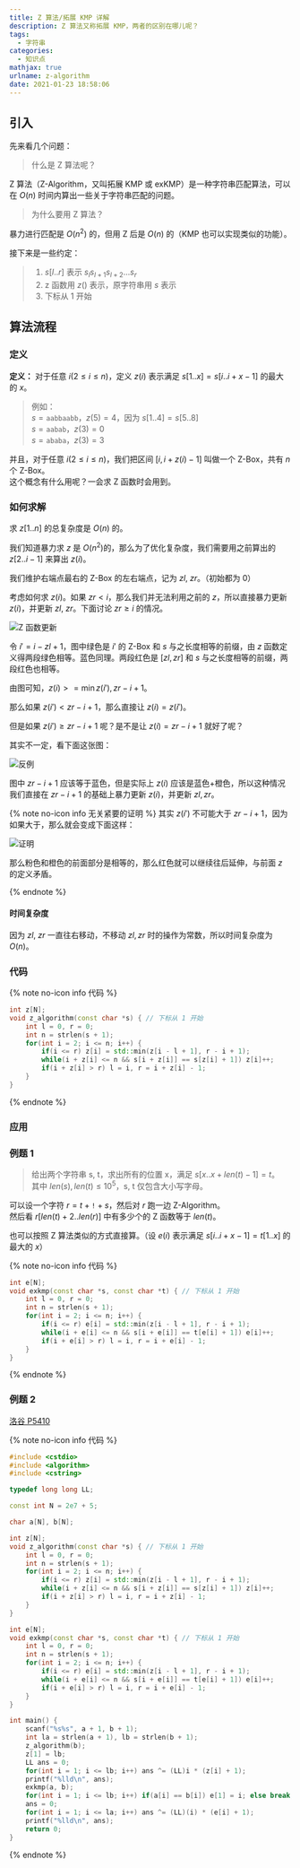 ```yaml
---
title: Z 算法/拓展 KMP 详解
description: Z 算法又称拓展 KMP，两者的区别在哪儿呢？
tags:
  - 字符串
categories:
  - 知识点
mathjax: true
urlname: z-algorithm
date: 2021-01-23 18:58:06
---
```


## 引入

先来看几个问题：

> 什么是 Z 算法呢？

Z 算法（Z-Algorithm，又叫拓展 KMP 或 exKMP）是一种字符串匹配算法，可以在 $O(n)$ 时间内算出一些关于字符串匹配的问题。

> 为什么要用 Z 算法？

暴力进行匹配是 $O(n^2)$ 的，但用 Z 后是 $O(n)$ 的（KMP 也可以实现类似的功能）。

接下来是一些约定：

> 1. $s[l .. r]$ 表示 $s_ls_{l + 1}s_{l + 2} ... s_r$
> 2. z 函数用 $z()$ 表示，原字符串用 $s$ 表示
> 3. 下标从 $1$ 开始

## 算法流程

### 定义

**定义：** 对于任意 $i(2 \le i \le n)$，定义 $z(i)$ 表示满足 $s[1 .. x] = s[i .. i + x - 1]$ 的最大的 $x$。

> 例如：  
> $s = \texttt{aabbaabb}$，$z(5) = 4$，因为 $s[1 .. 4] = s[5 .. 8]$  
> $s = \texttt{aabab}$，$z(3) = 0$  
> $s = \texttt{ababa}$，$z(3) = 3$

并且，对于任意 $i(2 \le i \le n)$，我们把区间 $[i, i + z(i) - 1]$ 叫做一个 Z-Box，共有 $n$ 个 Z-Box。  
这个概念有什么用呢？一会求 Z 函数时会用到。

### 如何求解

求 $z[1 .. n]$ 的总复杂度是 $O(n)$ 的。

我们知道暴力求 $z$ 是 $O(n^2)$的，那么为了优化复杂度，我们需要用之前算出的 $z[2 .. i - 1]$ 来算出 $z(i)$。

我们维护右端点最右的 Z-Box 的左右端点，记为 $zl$, $zr$。（初始都为 $0$）

考虑如何求 $z(i)$。如果 $zr < i$，那么我们并无法利用之前的 $z$，所以直接暴力更新 $z(i)$，并更新 $zl$, $zr$。下面讨论 $zr \ge i$ 的情况。

![Z 函数更新](Z-算法详解/Z-函数更新.png)

令 $i' = i - zl + 1$，图中绿色是 $i'$ 的 Z-Box 和 $s$ 与之长度相等的前缀，由 $z$ 函数定义得两段绿色相等。蓝色同理。两段红色是 $[zl, zr]$ 和 $s$ 与之长度相等的前缀，两段红色也相等。

由图可知，$z(i) >= \min{z(i'), zr - i + 1}$。

那么如果 $z(i') < zr - i + 1$，那么直接让 $z(i) = z(i')$。

但是如果 $z(i') \ge zr - i + 1$ 呢？是不是让 $z(i) = zr - i + 1$ 就好了呢？

其实不一定，看下面这张图：

![反例](Z-算法详解/反例.png)

图中 $zr - i + 1$ 应该等于蓝色，但是实际上 $z(i)$ 应该是蓝色+橙色，所以这种情况我们直接在 $zr - i + 1$ 的基础上暴力更新 $z(i)$，并更新 $zl, zr$。

{% note no-icon info 无关紧要的证明 %}
其实 $z(i')$ 不可能大于 $zr - i + 1$，因为如果大于，那么就会变成下面这样：

![证明](Z-算法详解/证明.png)

那么粉色和橙色的前面部分是相等的，那么红色就可以继续往后延伸，与前面 $z$ 的定义矛盾。

{% endnote %}

#### 时间复杂度

因为 $zl$, $zr$ 一直往右移动，不移动 $zl, zr$ 时的操作为常数，所以时间复杂度为 $O(n)$。

### 代码

{% note no-icon info 代码 %}
```cpp
int z[N];
void z_algorithm(const char *s) { // 下标从 1 开始
	int l = 0, r = 0;
	int n = strlen(s + 1);
	for(int i = 2; i <= n; i++) {
		if(i <= r) z[i] = std::min(z[i - l + 1], r - i + 1);
		while(i + z[i] <= n && s[i + z[i]] == s[z[i] + 1]) z[i]++;
		if(i + z[i] > r) l = i, r = i + z[i] - 1;
	}
}
```
{% endnote %}

### 应用

### 例题 1

> 给出两个字符串 s, t，求出所有的位置 x，满足 $s[x .. x + len(t) - 1] = t$。  
> 其中 $len(s), len(t) \le 10^5$，s, t 仅包含大小写字母。

可以设一个字符 $r = t + \texttt{!} + s$，然后对 $r$ 跑一边 Z-Algorithm。  
然后看 $r[len(t) + 2 .. len(r)]$ 中有多少个的 Z 函数等于 $len(t)$。

也可以按照 Z 算法类似的方式直接算。（设 $e(i)$ 表示满足 $s[i .. i + x - 1] = t[1 .. x]$ 的最大的 $x$）

{% note no-icon info 代码 %}
```cpp
int e[N];
void exkmp(const char *s, const char *t) { // 下标从 1 开始
	int l = 0, r = 0;
	int n = strlen(s + 1);
	for(int i = 2; i <= n; i++) {
		if(i <= r) e[i] = std::min(z[i - l + 1], r - i + 1);
		while(i + e[i] <= n && s[i + e[i]] == t[e[i] + 1]) e[i]++;
		if(i + e[i] > r) l = i, r = i + e[i] - 1;
	}
}
```
{% endnote %}


### 例题 2

[洛谷 P5410](https://www.luogu.com.cn/problem/P5410)

{% note no-icon info 代码 %}
```cpp
#include <cstdio>
#include <algorithm>
#include <cstring>

typedef long long LL;

const int N = 2e7 + 5;

char a[N], b[N];

int z[N];
void z_algorithm(const char *s) { // 下标从 1 开始
	int l = 0, r = 0;
	int n = strlen(s + 1);
	for(int i = 2; i <= n; i++) {
		if(i <= r) z[i] = std::min(z[i - l + 1], r - i + 1);
		while(i + z[i] <= n && s[i + z[i]] == s[z[i] + 1]) z[i]++;
		if(i + z[i] > r) l = i, r = i + z[i] - 1;
	}
}

int e[N];
void exkmp(const char *s, const char *t) { // 下标从 1 开始
	int l = 0, r = 0;
	int n = strlen(s + 1);
	for(int i = 2; i <= n; i++) {
		if(i <= r) e[i] = std::min(z[i - l + 1], r - i + 1);
		while(i + e[i] <= n && s[i + e[i]] == t[e[i] + 1]) e[i]++;
		if(i + e[i] > r) l = i, r = i + e[i] - 1;
	}
}

int main() {
	scanf("%s%s", a + 1, b + 1);
	int la = strlen(a + 1), lb = strlen(b + 1);
	z_algorithm(b);
	z[1] = lb;
	LL ans = 0;
	for(int i = 1; i <= lb; i++) ans ^= (LL)i * (z[i] + 1);
	printf("%lld\n", ans);
	exkmp(a, b);
	for(int i = 1; i <= lb; i++) if(a[i] == b[i]) e[1] = i; else break;
	ans = 0;
	for(int i = 1; i <= la; i++) ans ^= (LL)(i) * (e[i] + 1);
	printf("%lld\n", ans);
	return 0;
}
```
{% endnote %}

